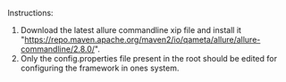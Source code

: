 Instructions:

1. Download the latest allure commandline xip file and install it "https://repo.maven.apache.org/maven2/io/qameta/allure/allure-commandline/2.8.0/".
2. Only the config.properties file present in the root should be edited for configuring the framework in ones system.
